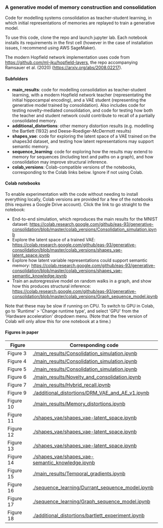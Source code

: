 
### A generative model of memory construction and consolidation

Code for modelling systems consolidation as teacher-student learning, in which initial representations of memories are replayed to train a generative model.

To use this code, clone the repo and launch jupyter lab. Each notebook installs its requirements in the first cell (however in the case of installation issues, I recommend using AWS SageMaker).

The modern Hopfield network implementation uses code from https://github.com/ml-jku/hopfield-layers, the repo accompanying Ramsauer et al. (2020) (https://arxiv.org/abs/2008.02217).

#### Subfolders

* **main_results**: code for modelling consolidation as teacher-student learning, with a modern Hopfield network teacher (representating the initial hippocampal encoding), and a VAE student (representing the generative model trained by consolidation). Also includes code for testing novelty-mediated consolidation, and code for testing how both the teacher and student network could contribute to recall of a partially consolidated memory.
* **additional_distortions**: other memory distortion results (e.g. modelling the Bartlett (1932) and Deese-Roediger-McDermott results)
* **shapes_vae**: code for exploring the latent space of a VAE trained on the shapes3d dataset, and testing how latent representations may support semantic memory.
* **sequence_learning**: code for exploring how the results may extend to memory for sequences (including text and paths on a graph), and how consolidation may improve structural inference.
* **colab_versions**: Colab-compatible versions of the notebooks, corresponding to the Colab links below. Ignore if not using Colab.

#### Colab notebooks

To enable experimentation with the code without needing to install everything locally, Colab versions are provided for a few of the notebooks (this requires a Google Drive account). Click the link to go straight to the notebook:
* End-to-end simulation, which reproduces the main results for the MNIST dataset: https://colab.research.google.com/github/eas-93/generative-consolidation/blob/master/colab_versions/Consolidation_simulation.ipynb
* Explore the latent space of a trained VAE: https://colab.research.google.com/github/eas-93/generative-consolidation/blob/master/colab_versions/shapes_vae-latent_space.ipynb
* Explore how latent variable representations could support semantic memory: https://colab.research.google.com/github/eas-93/generative-consolidation/blob/master/colab_versions/shapes_vae-semantic_knowledge.ipynb
* Train an autoregressive model on random walks in a graph, and show how this produces structural inference: https://colab.research.google.com/github/eas-93/generative-consolidation/blob/master/colab_versions/Graph_sequence_model.ipynb

Note that these may be slow if running on CPU. To switch to GPU in Colab, go to 'Runtime' > 'Change runtime type', and select 'GPU' from the 'Hardware acceleration' dropdown menu. (Note that the free version of Colab will only allow this for one notebook at a time.)

#### Figures in paper

Figure | Corresponding code
--- | ---
Figure 3 | [./main_results/Consolidation_simulation.ipynb](./main_results/Consolidation_simulation.ipynb)
Figure 4 | [./main_results/Consolidation_simulation.ipynb](./main_results/Consolidation_simulation.ipynb)
Figure 5 | [./main_results/Consolidation_simulation.ipynb](./main_results/Consolidation_simulation.ipynb)
Figure 6 | [./main_results/Novelty_and_consolidation.ipynb](./main_results/Novelty_and_consolidation.ipynb)
Figure 7 | [./main_results/Hybrid_recall.ipynb](./main_results/Hybrid_recall.ipynb)
Figure 9 | [./additional_distortions/DRM_VAE_and_AE_v1.ipynb](./additional_distortions/DRM_VAE_and_AE.ipynb)
Figure 10 | [./main_results/Memory_distortions.ipynb](./main_results/Memory_distortions.ipynb)
Figure 11 | [./shapes_vae/shapes_vae-latent_space.ipynb](./shapes_vae/shapes_vae-latent_space.ipynb)
Figure 12 | [./shapes_vae/shapes_vae-latent_space.ipynb](./shapes_vae/shapes_vae-latent_space.ipynb)
Figure 13 | [./shapes_vae/shapes_vae-latent_space.ipynb](./shapes_vae/shapes_vae-latent_space.ipynb)
Figure 14 | [./shapes_vae/shapes_vae-semantic_knowledge.ipynb](./shapes_vae/shapes_vae-semantic_knowledge.ipynb)
Figure 15 | [./main_results/Temporal_gradients.ipynb](./main_results/Temporal_gradients.ipynb)
Figure 16 | [./sequence_learning/Durrant_sequence_model.ipynb](./sequence_learning/Durrant_sequence_model.ipynb)
Figure 17 | [./sequence_learning/Graph_sequence_model.ipynb](./sequence_learning/Graph_sequence_model.ipynb)
Figure 18 | [./additional_distortions/bartlett_experiment.ipynb](./sequence_learning/Graph_sequence_model.ipynb)


